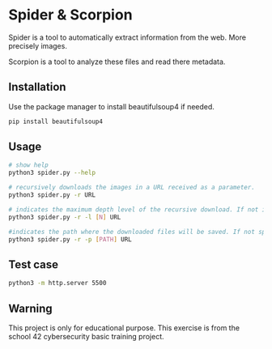 # Spider & Scorpion

Spider is a tool to automatically extract information from the web. More precisely images.

Scorpion is a tool to analyze these files and read there metadata. 

## Installation

Use the package manager to install beautifulsoup4 if needed.

```bash
pip install beautifulsoup4
```

## Usage

```bash
# show help
python3 spider.py --help

# recursively downloads the images in a URL received as a parameter.
python3 spider.py -r URL

# indicates the maximum depth level of the recursive download. If not indicated, it will be 5.
python3 spider.py -r -l [N] URL

#indicates the path where the downloaded files will be saved. If not specified, ./data/ will be used.
python3 spider.py -r -p [PATH] URL
```

## Test case
```bash
python3 -m http.server 5500
```

## Warning

This project is only for educational purpose. This exercise is from the school 42 cybersecurity basic training project.